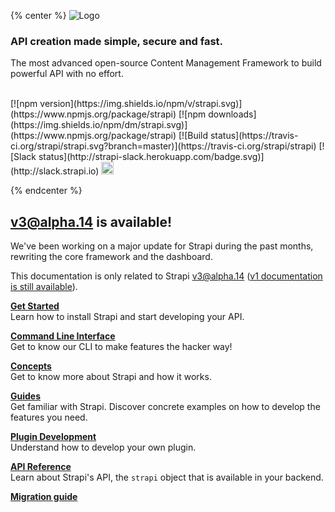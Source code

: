 {% center %}
![Logo](https://cldup.com/7umchwdUBh.png)

### API creation made simple, secure and fast.
The most advanced open-source Content Management Framework to build powerful API with no effort.

<br />
[![npm version](https://img.shields.io/npm/v/strapi.svg)](https://www.npmjs.org/package/strapi)
[![npm downloads](https://img.shields.io/npm/dm/strapi.svg)](https://www.npmjs.org/package/strapi)
[![Build status](https://travis-ci.org/strapi/strapi.svg?branch=master)](https://travis-ci.org/strapi/strapi)
[![Slack status](http://strapi-slack.herokuapp.com/badge.svg)](http://slack.strapi.io)
<a href="https://heroku.com/deploy?template=https://github.com/strapi/strapi-heroku-app">
  <img src="https://www.herokucdn.com/deploy/button.svg" alt="Deploy" height="20px">
</a>

{% endcenter %}

## v3@alpha.14 is available!
We've been working on a major update for Strapi during the past months, rewriting the core framework and the dashboard.

This documentation is only related to Strapi v3@alpha.14 ([v1 documentation is still available](http://strapi.io/documentation/1.x.x)).

**[Get Started](getting-started/installation.md)**<br />
Learn how to install Strapi and start developing your API.

**[Command Line Interface](cli/CLI.md)**<br />
Get to know our CLI to make features the hacker way!

**[Concepts](concepts/concepts.md)**<br />
Get to know more about Strapi and how it works.

**[Guides](configurations/configurations.md)**<br />
Get familiar with Strapi. Discover concrete examples on how to develop the features you need.

**[Plugin Development](plugin-development/quick-start.md)**<br />
Understand how to develop your own plugin.

**[API Reference](api-reference/reference.md)**<br />
Learn about Strapi's API, the `strapi` object that is available in your backend.

**[Migration guide](migration/migration-guide.md)**<br />
